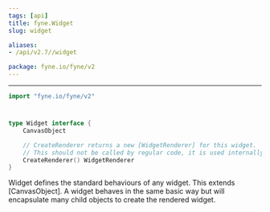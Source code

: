 ```yaml
---
tags: [api]
title: fyne.Widget
slug: widget

aliases:
- /api/v2.7//widget

package: fyne.io/fyne/v2
---
```



---
```go
import "fyne.io/fyne/v2"
```

#

###

```go
type Widget interface {
	CanvasObject

	// CreateRenderer returns a new [WidgetRenderer] for this widget.
	// This should not be called by regular code, it is used internally to render a widget.
	CreateRenderer() WidgetRenderer
}
```

Widget defines the standard behaviours of any widget. This extends [CanvasObject]. A widget behaves in the same basic way but will encapsulate many child objects to create the rendered widget.
